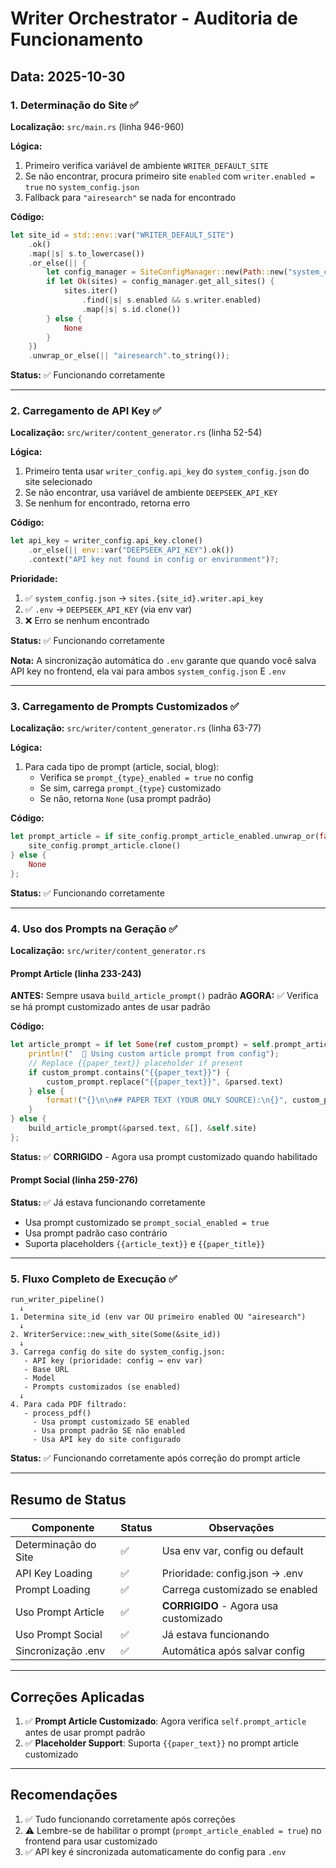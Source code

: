 # Writer Orchestrator - Auditoria de Funcionamento

## Data: 2025-10-30

### 1. Determinação do Site ✅

**Localização:** `src/main.rs` (linha 946-960)

**Lógica:**
1. Primeiro verifica variável de ambiente `WRITER_DEFAULT_SITE`
2. Se não encontrar, procura primeiro site `enabled` com `writer.enabled = true` no `system_config.json`
3. Fallback para `"airesearch"` se nada for encontrado

**Código:**
```rust
let site_id = std::env::var("WRITER_DEFAULT_SITE")
    .ok()
    .map(|s| s.to_lowercase())
    .or_else(|| {
        let config_manager = SiteConfigManager::new(Path::new("system_config.json"));
        if let Ok(sites) = config_manager.get_all_sites() {
            sites.iter()
                .find(|s| s.enabled && s.writer.enabled)
                .map(|s| s.id.clone())
        } else {
            None
        }
    })
    .unwrap_or_else(|| "airesearch".to_string());
```

**Status:** ✅ Funcionando corretamente

---

### 2. Carregamento de API Key ✅

**Localização:** `src/writer/content_generator.rs` (linha 52-54)

**Lógica:**
1. Primeiro tenta usar `writer_config.api_key` do `system_config.json` do site selecionado
2. Se não encontrar, usa variável de ambiente `DEEPSEEK_API_KEY`
3. Se nenhum for encontrado, retorna erro

**Código:**
```rust
let api_key = writer_config.api_key.clone()
    .or_else(|| env::var("DEEPSEEK_API_KEY").ok())
    .context("API key not found in config or environment")?;
```

**Prioridade:**
1. ✅ `system_config.json` → `sites.{site_id}.writer.api_key`
2. ✅ `.env` → `DEEPSEEK_API_KEY` (via env var)
3. ❌ Erro se nenhum encontrado

**Status:** ✅ Funcionando corretamente

**Nota:** A sincronização automática do `.env` garante que quando você salva API key no frontend, ela vai para ambos `system_config.json` E `.env`

---

### 3. Carregamento de Prompts Customizados ✅

**Localização:** `src/writer/content_generator.rs` (linha 63-77)

**Lógica:**
1. Para cada tipo de prompt (article, social, blog):
   - Verifica se `prompt_{type}_enabled = true` no config
   - Se sim, carrega `prompt_{type}` customizado
   - Se não, retorna `None` (usa prompt padrão)

**Código:**
```rust
let prompt_article = if site_config.prompt_article_enabled.unwrap_or(false) {
    site_config.prompt_article.clone()
} else {
    None
};
```

**Status:** ✅ Funcionando corretamente

---

### 4. Uso dos Prompts na Geração ✅

**Localização:** `src/writer/content_generator.rs`

#### Prompt Article (linha 233-243)
**ANTES:** Sempre usava `build_article_prompt()` padrão
**AGORA:** ✅ Verifica se há prompt customizado antes de usar padrão

**Código:**
```rust
let article_prompt = if let Some(ref custom_prompt) = self.prompt_article {
    println!("  📝 Using custom article prompt from config");
    // Replace {{paper_text}} placeholder if present
    if custom_prompt.contains("{{paper_text}}") {
        custom_prompt.replace("{{paper_text}}", &parsed.text)
    } else {
        format!("{}\n\n## PAPER TEXT (YOUR ONLY SOURCE):\n{}", custom_prompt, &parsed.text)
    }
} else {
    build_article_prompt(&parsed.text, &[], &self.site)
};
```

**Status:** ✅ **CORRIGIDO** - Agora usa prompt customizado quando habilitado

#### Prompt Social (linha 259-276)
**Status:** ✅ Já estava funcionando corretamente
- Usa prompt customizado se `prompt_social_enabled = true`
- Usa prompt padrão caso contrário
- Suporta placeholders `{{article_text}}` e `{{paper_title}}`

---

### 5. Fluxo Completo de Execução ✅

```
run_writer_pipeline()
  ↓
1. Determina site_id (env var OU primeiro enabled OU "airesearch")
  ↓
2. WriterService::new_with_site(Some(&site_id))
  ↓
3. Carrega config do site do system_config.json:
   - API key (prioridade: config → env var)
   - Base URL
   - Model
   - Prompts customizados (se enabled)
  ↓
4. Para cada PDF filtrado:
   - process_pdf()
     - Usa prompt customizado SE enabled
     - Usa prompt padrão SE não enabled
     - Usa API key do site configurado
```

**Status:** ✅ Funcionando corretamente após correção do prompt article

---

## Resumo de Status

| Componente | Status | Observações |
|------------|--------|-------------|
| Determinação do Site | ✅ | Usa env var, config ou default |
| API Key Loading | ✅ | Prioridade: config.json → .env |
| Prompt Loading | ✅ | Carrega customizado se enabled |
| Uso Prompt Article | ✅ | **CORRIGIDO** - Agora usa customizado |
| Uso Prompt Social | ✅ | Já estava funcionando |
| Sincronização .env | ✅ | Automática após salvar config |

---

## Correções Aplicadas

1. ✅ **Prompt Article Customizado**: Agora verifica `self.prompt_article` antes de usar prompt padrão
2. ✅ **Placeholder Support**: Suporta `{{paper_text}}` no prompt article customizado

---

## Recomendações

1. ✅ Tudo funcionando corretamente após correções
2. ⚠️  Lembre-se de habilitar o prompt (`prompt_article_enabled = true`) no frontend para usar customizado
3. ✅ API key é sincronizada automaticamente do config para `.env`












































